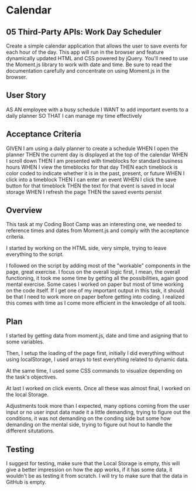 # Calendar

## 05 Third-Party APIs: Work Day Scheduler

Create a simple calendar application that allows the user to save events for each hour of the day. This app will run in the browser and feature dynamically updated HTML and CSS powered by jQuery.
You'll need to use the Moment.js library to work with date and time. Be sure to read the documentation carefully and concentrate on using Moment.js in the browser.

## User Story

AS AN employee with a busy schedule
I WANT to add important events to a daily planner
SO THAT I can manage my time effectively

## Acceptance Criteria

GIVEN I am using a daily planner to create a schedule
WHEN I open the planner
THEN the current day is displayed at the top of the calendar
WHEN I scroll down
THEN I am presented with timeblocks for standard business hours
WHEN I view the timeblocks for that day
THEN each timeblock is color coded to indicate whether it is in the past, present, or future
WHEN I click into a timeblock
THEN I can enter an event
WHEN I click the save button for that timeblock
THEN the text for that event is saved in local storage
WHEN I refresh the page
THEN the saved events persist

## Overview

This task at my Coding Boot Camp was an interesting one, we needed to reference times and dates from Moment.js and comply with the acceptance criteria.

I started by working on the HTML side, very simple, trying to leave everything to the script.

I followed on the script by adding most of the "workable" components in the page, great exercise. I focus on the overall logic first, I mean, the overall functioning, it took me some time by getting all the possibilities, again good mental exercise. Some cases I worked on paper but most of time working on the code itself. If I get one of my important output in this task, it should be that I need to work more on paper before getting into coding. I realized this comes with time as I come more efficient in the knwoledge of all tools.

## Plan

I started by getting data from moment.js, date and time and asigning that to some variables.

Then, I setup the loading of the page first, initially I did everything without using localStorage, I used arrays to test everything related to dynamic data.

At the same time, I used some CSS commands to visualize depending on the task's objectives.

At last I worked on click events. Once all these was almost final, I worked on the local Storage.

Adjustments took more than I expected, many options coming from the user input or no user input data made it a little demanding, trying to figure out the conditions, it was not demanding on the conding side but some how demanding on the mental side, trying to figure out hout to handle the different situtations.

## Testing

I suggest for testing, make sure that the Local Storage is empty, this will give a better impression on how the app works, if it has some data, it wouldn't be as testing it from scratch. I will try to make sure that the data in GitHub is empty.
